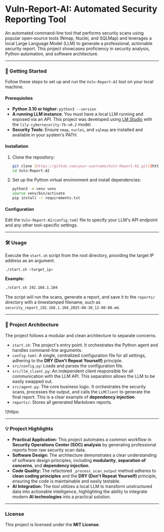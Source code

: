 # Vuln-Report-AI: Automated Security Reporting Tool

An automated command-line tool that performs security scans using popular open-source tools (Nmap, Nuclei, and SQLMap) and leverages a local Large Language Model (LLM) to generate a professional, actionable security report. This project showcases proficiency in security analysis, Python automation, and software architecture.

***

### **🚀 Getting Started**

Follow these steps to set up and run the `Vuln-Report-AI` tool on your local machine.

#### **Prerequisites**

* **Python 3.10 or higher**: `python3 --version`
* **A running LLM instance**: You must have a local LLM running and exposed via an API. This project was developed using [LM Studio](https://lmstudio.ai/) with the `lily-cybersecurity-7b-v0.2` model.
* **Security Tools**: Ensure `nmap`, `nuclei`, and `sqlmap` are installed and available in your system's PATH.

#### **Installation**

1.  Clone the repository:
    ```bash
    git clone [https://github.com/your-username/Vuln-Report-AI.git](https://github.com/your-username/Vuln-Report-AI.git)
    cd Vuln-Report-AI
    ```

2.  Set up the Python virtual environment and install dependencies:
    ```bash
    python3 -m venv venv
    source venv/bin/activate
    pip install -r requirements.txt
    ```

#### **Configuration**

Edit the `Vuln-Report-AI/config.toml` file to specify your LLM's API endpoint and any other tool-specific settings.

***

### **🛠️ Usage**

Execute the `start.sh` script from the root directory, providing the target IP address as an argument.

```bash
./start.sh <target_ip>
````

**Example:**

```bash
./start.sh 192.168.1.104
```

The script will run the scans, generate a report, and save it to the `reports/` directory with a timestamped filename, such as `security_report_192.168.1.104_2025-08-30_12-00-00.md`.

-----

### **📂 Project Architecture**

The project follows a modular and clean architecture to separate concerns.

  * `start.sh`: The project's entry point. It orchestrates the Python agent and handles command-line arguments.
  * `config.toml`: A single, centralized configuration file for all settings, adhering to the **DRY (Don't Repeat Yourself)** principle.
  * `src/config.py`: Loads and parses the configuration file.
  * `src/llm_client.py`: An independent client responsible for all communication with the LLM API. This separation allows the LLM to be easily swapped out.
  * `src/agent.py`: The core business logic. It orchestrates the security scans, processes the output, and calls the `LLMClient` to generate the final report. This is a clear example of **dependency injection**.
  * `reports/`: Stores all generated Markdown reports.

\!(https:

-----

### **💡 Project Highlights**

  * **Practical Application:** This project automates a common workflow in **Security Operations Center (SOC) analysis** by generating professional reports from raw security scan data.
  * **Software Design:** The architecture demonstrates a clear understanding of software design principles, including **modularity**, **separation of concerns**, and **dependency injection**.
  * **Code Quality:** The refactored `_process_scan_output` method adheres to **clean coding principles** and the **DRY (Don't Repeat Yourself)** principle, ensuring the code is maintainable and easily testable.
  * **AI Integration:** The tool utilizes a local LLM to transform unstructured data into actionable intelligence, highlighting the ability to integrate modern **AI technologies** into a practical solution.

-----

### **License**

This project is licensed under the **MIT License**.


